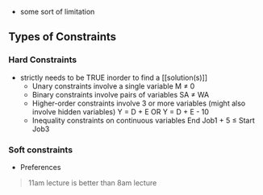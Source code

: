 - some sort of limitation

## Types of Constraints
### Hard Constraints 
- strictly needs to be TRUE inorder to find a [[solution(s)]]
	- Unary constraints involve a single variable
		M ≠ 0​
	- Binary constraints involve pairs of variables
		SA ≠ WA​
	- Higher-order constraints involve 3 or more variables (might also involve hidden variables)
		Y = D + E​ OR Y = D + E - 10​
	- Inequality constraints on continuous variables
		End Job1 + 5 ≤ Start Job3​

### Soft constraints
- Preferences
> 11am lecture is better than 8am lecture